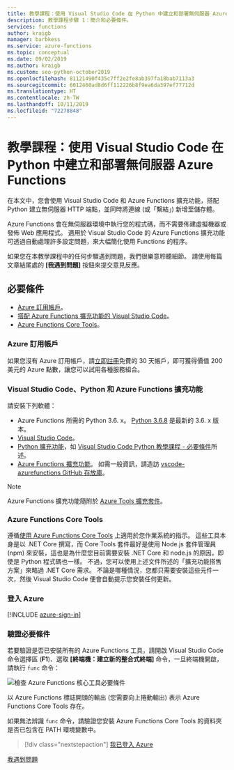 ```yaml
---
title: 教學課程：使用 Visual Studio Code 在 Python 中建立和部署無伺服器 Azure Functions
description: 教學課程步驟 1：簡介和必要條件。
services: functions
author: kraigb
manager: barbkess
ms.service: azure-functions
ms.topic: conceptual
ms.date: 09/02/2019
ms.author: kraigb
ms.custom: seo-python-october2019
ms.openlocfilehash: 81121490f435c7ff2e2fe8ab397fa18bab7113a3
ms.sourcegitcommit: 6012460ad8d6ff112226b8f9ea6da397ef77712d
ms.translationtype: HT
ms.contentlocale: zh-TW
ms.lasthandoff: 10/11/2019
ms.locfileid: "72278848"
---
```

# <a name="tutorial-create-and-deploy-serverless-azure-functions-in-python-with-visual-studio-code"></a>教學課程：使用 Visual Studio Code 在 Python 中建立和部署無伺服器 Azure Functions

在本文中，您會使用 Visual Studio Code 和 Azure Functions 擴充功能，搭配 Python 建立無伺服器 HTTP 端點，並同時將連線 (或「繫結」) 新增至儲存體。

Azure Functions 會在無伺服器環境中執行您的程式碼，而不需要佈建虛擬機器或發佈 Web 應用程式。 適用於 Visual Studio Code 的 Azure Functions 擴充功能可透過自動處理許多設定問題，來大幅簡化使用 Functions 的程序。

如果您在本教學課程中的任何步驟遇到問題，我們很樂意聆聽細節。 請使用每篇文章結尾處的 **[我遇到問題]** 按鈕來提交意見反應。

## <a name="prerequisites"></a>必要條件

- [Azure 訂用帳戶](#azure-subscription)。
- [搭配 Azure Functions 擴充功能的 Visual Studio Code](#visual-studio-code-python-and-the-azure-functions-extension)。
- [Azure Functions Core Tools](#azure-functions-core-tools)。

### <a name="azure-subscription"></a>Azure 訂用帳戶

如果您沒有 Azure 訂用帳戶，請[立即註冊](https://azure.microsoft.com/free/?utm_source=campaign&utm_campaign=vscode-tutorial-functions-extension&mktingSource=vscode-tutorial-functions-extension)免費的 30 天帳戶，即可獲得價值 200 美元的 Azure 點數，讓您可以試用各種服務組合。

### <a name="visual-studio-code-python-and-the-azure-functions-extension"></a>Visual Studio Code、Python 和 Azure Functions 擴充功能

請安裝下列軟體：

- Azure Functions 所需的 Python 3.6. x。 [Python 3.6.8](https://www.python.org/downloads/release/python-368/) 是最新的 3.6. x 版本。
- [Visual Studio Code](https://code.visualstudio.com/)。
- [Python 擴充功能](https://marketplace.visualstudio.com/items?itemName=ms-python.python)，如 [Visual Studio Code Python 教學課程 - 必要條件](https://code.visualstudio.com/docs/python/python-tutorial)所述。
- [Azure Functions 擴充功能](https://marketplace.visualstudio.com/items?itemName=ms-azuretools.vscode-azurefunctions)。 如需一般資訊，請造訪 [vscode-azurefunctions GitHub 存放庫](https://github.com/Microsoft/vscode-azurefunctions)。

> [!NOTE]
> Azure Functions 擴充功能隨附於 [Azure Tools 擴充套件](https://marketplace.visualstudio.com/items?itemName=ms-vscode.vscode-node-azure-pack)。

### <a name="azure-functions-core-tools"></a>Azure Functions Core Tools

遵循[使用 Azure Functions Core Tools](/azure/azure-functions/functions-run-local#v2) 上適用於您作業系統的指示。 這些工具本身是以 .NET Core 撰寫，而 Core Tools 套件最好是使用 Node.js 套件管理員 (npm) 來安裝，這也是為什麼您目前需要安裝 .NET Core 和 node.js 的原因，即使是 Python 程式碼也一樣。 不過，您可以使用上述文件所述的「擴充功能搭售方案」來略過 .NET Core 需求。 不論是哪種情況，您都只需要安裝這些元件一次，然後 Visual Studio Code 便會自動提示您安裝任何更新。

### <a name="sign-in-to-azure"></a>登入 Azure

[!INCLUDE [azure-sign-in](includes/azure-sign-in.md)]

### <a name="verify-prerequisites"></a>驗證必要條件

若要驗證是否已安裝所有的 Azure Functions 工具，請開啟 Visual Studio Code 命令選擇區 (**F1**)、選取 **[終端機：建立新的整合式終端]** 命令，一旦終端機開啟，請執行 `func` 命令：

![檢查 Azure Functions 核心工具必要條件](media/tutorial-vs-code-serverless-python/check-azure-functions-tools-prerequisites-in-visual-studio-code.png)

以 Azure Functions 標誌開頭的輸出 (您需要向上捲動輸出) 表示 Azure Functions Core Tools 存在。

如果無法辨識 `func` 命令，請驗證您安裝 Azure Functions Core Tools 的資料夾是否已包含在 PATH 環境變數中。

> [!div class="nextstepaction"]
> [我已登入 Azure](tutorial-vs-code-serverless-python-02.md)

[我遇到問題](https://www.research.net/r/PWZWZ52?tutorial=vscode-functions-python&step=01-verify-prerequisites)
